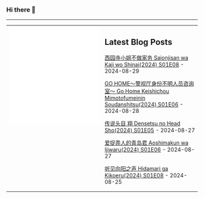 ### Hi there 👋

<!--
**etng/etng** is a ✨ _special_ ✨ repository because its `README.md` (this file) appears on your GitHub profile.

Here are some ideas to get you started:

- 🔭 I’m currently working on ...
- 🌱 I’m currently learning ...
- 👯 I’m looking to collaborate on ...
- 🤔 I’m looking for help with ...
- 💬 Ask me about ...
- 📫 How to reach me: ...
- 😄 Pronouns: ...
- ⚡ Fun fact: ...
-->


---

<table>
<tr>
<td valign="top" width="50%">
<img src="metrics.svg" alt="Metric" />
</td>
<td valign="top" width="50%">

## Latest Blog Posts
<!-- blog start -->
[西园寺小姐不做家务 Saionjisan wa Kaji wo Shinai(2024) S01E08](http://www.fanxinzhui.com/rr/2578#S01E08) - 2024-08-29

[GO HOME～警视厅身份不明人员咨询室～ Go Home Keishichou Mimotofumeinin Soudanshitsu(2024) S01E06](http://www.fanxinzhui.com/rr/2580#S01E06) - 2024-08-28

[传说头目 翔 Densetsu no Head Sho(2024) S01E05](http://www.fanxinzhui.com/rr/2582#S01E05) - 2024-08-27

[爱捉弄人的青岛君 Aoshimakun wa Ijiwaru(2024) S01E06](http://www.fanxinzhui.com/rr/2575#S01E06) - 2024-08-27

[听见向阳之声 Hidamari ga Kikoeru(2024) S01E08](http://www.fanxinzhui.com/rr/2573#S01E08) - 2024-08-25
<!-- blog end -->

</td></tr></table>

